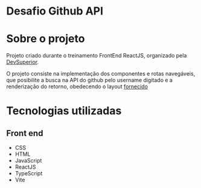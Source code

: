 # Desafio Github API

# Sobre o projeto
Projeto criado durante o treinamento FrontEnd ReactJS, organizado pela [DevSuperior](https://devsuperior.com.br "Site da DevSuperior").

O projeto consiste na implementação dos componentes e rotas navegáveis, que posibilite a busca na API do github pelo username digitado e a renderização do retorno, obedecendo o layout [fornecido](https://www.figma.com/file/igQqM14f9sP17jyo54Y8vL/DesafioGithubAPI?type=design&node-id=0-1&mode=design&t=KATLMc6AHvaqt1Ie-0)


# Tecnologias utilizadas
## Front end
- CSS
- HTML
- JavaScript
- ReactJS
- TypeScript
- Vite
